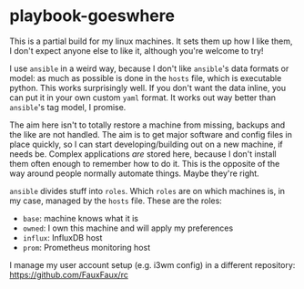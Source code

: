 # playbook-goeswhere

This is a partial build for my linux machines. It sets them up how I like them,
I don't expect anyone else to like it, although you're welcome to try!

I use `ansible` in a weird way, because I don't like `ansible`'s data formats
or model: as much as possible is done in the `hosts` file, which is executable
python. This works surprisingly well. If you don't want the data inline, you
can put it in your own custom `yaml` format. It works out way better than
`ansible`'s tag model, I promise.

The aim here isn't to totally restore a machine from missing, backups and the
like are not handled. The aim is to get major software and config files in
place quickly, so I can start developing/building out on a new machine, if
needs be. Complex applications *are* stored here, because I don't install them
often enough to remember how to do it. This is the opposite of the way around
people normally automate things. Maybe they're right.

`ansible` divides stuff into `roles`. Which `roles` are on which machines is,
in my case, managed by the `hosts` file. These are the roles:

 * `base`: machine knows what it is
 * `owned`: I own this machine and will apply my preferences
 * `influx`: InfluxDB host
 * `prom`: Prometheus monitoring host

I manage my user account setup (e.g. i3wm config) in a different repository:
https://github.com/FauxFaux/rc
